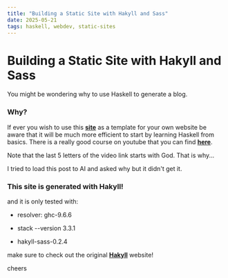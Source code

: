 ```yaml
---
title: "Building a Static Site with Hakyll and Sass"
date: 2025-05-21
tags: haskell, webdev, static-sites
---
```


# Building a Static Site with Hakyll and Sass


You might be wondering why to use Haskell to generate a blog.

### Why?

If ever you wish to use this [**site**](https://github.com/iupiew/site) as a template for your own website be aware that it
will be much more efficient to start by learning Haskell from basics. There is a
really good course on youtube that you can find [**here**](https://www.youtube.com/watch?v=qThX0aoW9YI&list=PLF1Z-APd9zK7usPMx3LGMZEHrECUGodd3).

Note that the last 5 letters of the video link starts with God. That is why...

I tried to load this post to AI and asked why but it didn't get it.

### This site is generated with Hakyll!

and it is only tested with:

 - resolver: ghc-9.6.6

 - stack --version 3.3.1 

 - hakyll-sass-0.2.4

make sure to check out the original [**Hakyll**](https://jaspervdj.be/hakyll/) website!

cheers
